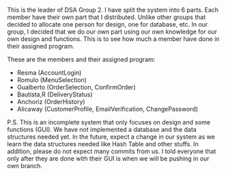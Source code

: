 This is the leader of DSA Group 2. 
I have split the system into 6 parts. 
Each member have their own part that I distributed. 
Unlike other groups that decided to allocate one person for design, one for database, etc. 
In our group, I decided that we do our own part using our own knowledge for our own design and functions. 
This is to see how much a member have done in their assigned program.

These are the members and their assigned program:
- Resma (AccountLogin)
- Romulo (MenuSelection)
- Gualberto (OrderSelection, ConfirmOrder)
- Bautista,R (DeliveryStatus)
- Anchoriz (OrderHistory)
- Alicaway (CustomerProfile, EmailVerification, ChangePassword)

P.S. This is an incomplete system that only focuses on design and some functions (GUI). 
We have not implemented a database and the data structures needed yet. 
In the future, expect a change in our system as we learn the data structures needed like Hash Table and other stuffs. 
In addition, please do not expect many commits from us. 
I told everyone that only after they are done with their GUI is when we will be pushing in our own branch.
